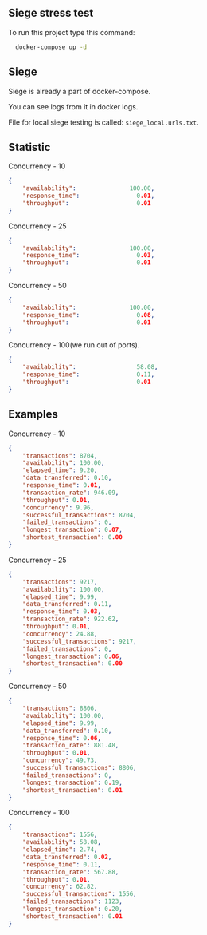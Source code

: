 ## Siege stress test

To run this project type this command:

```bash
  docker-compose up -d
```

## Siege

Siege is already a part of docker-compose.

You can see logs from it in docker logs.

File for local siege testing is called: `siege_local.urls.txt`.

## Statistic

Concurrency - 10

```json
{
    "availability":			      100.00,
    "response_time":		        0.01,
    "throughput":			        0.01
}
```

Concurrency - 25

```json
{
    "availability":			      100.00,
    "response_time":		        0.03,
    "throughput":			        0.01
}
```

Concurrency - 50

```json
{
    "availability":			      100.00,
    "response_time":		        0.08,
    "throughput":			        0.01
}
```

Concurrency - 100(we run out of ports).

```json
{
    "availability":			        58.08,
    "response_time":		        0.11,
    "throughput":			        0.01
}
```

## Examples

Concurrency - 10

```json
{
    "transactions": 8704,
    "availability": 100.00,
    "elapsed_time": 9.20,
    "data_transferred": 0.10,
    "response_time": 0.01,
    "transaction_rate": 946.09,
    "throughput": 0.01,
    "concurrency": 9.96,
    "successful_transactions": 8704,
    "failed_transactions": 0,
    "longest_transaction": 0.07,
    "shortest_transaction": 0.00
}
```

Concurrency - 25

```json
{
    "transactions": 9217,
    "availability": 100.00,
    "elapsed_time": 9.99,
    "data_transferred": 0.11,
    "response_time": 0.03,
    "transaction_rate": 922.62,
    "throughput": 0.01,
    "concurrency": 24.88,
    "successful_transactions": 9217,
    "failed_transactions": 0,
    "longest_transaction": 0.06,
    "shortest_transaction": 0.00
}
```

Concurrency - 50

```json
{
    "transactions": 8806,
    "availability": 100.00,
    "elapsed_time": 9.99,
    "data_transferred": 0.10,
    "response_time": 0.06,
    "transaction_rate": 881.48,
    "throughput": 0.01,
    "concurrency": 49.73,
    "successful_transactions": 8806,
    "failed_transactions": 0,
    "longest_transaction": 0.19,
    "shortest_transaction": 0.01
}
```

Concurrency - 100

```json
{
    "transactions": 1556,
    "availability": 58.08,
    "elapsed_time": 2.74,
    "data_transferred": 0.02,
    "response_time": 0.11,
    "transaction_rate": 567.88,
    "throughput": 0.01,
    "concurrency": 62.82,
    "successful_transactions": 1556,
    "failed_transactions": 1123,
    "longest_transaction": 0.20,
    "shortest_transaction": 0.01
}
```